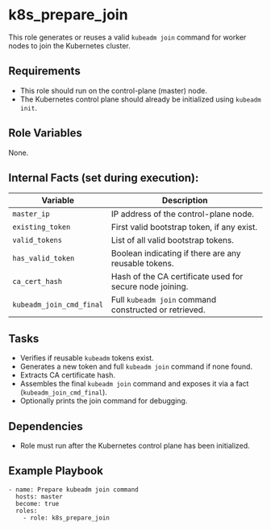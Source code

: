 k8s_prepare_join
================

This role generates or reuses a valid `kubeadm join` command for worker nodes to join the Kubernetes cluster.

Requirements
------------

- This role should run on the control-plane (master) node.
- The Kubernetes control plane should already be initialized using `kubeadm init`.

Role Variables
--------------

None.

Internal Facts (set during execution):
---------------------------------------

| Variable                 | Description |
|--------------------------|-------------|
| `master_ip`              | IP address of the control-plane node. |
| `existing_token`         | First valid bootstrap token, if any exist. |
| `valid_tokens`           | List of all valid bootstrap tokens. |
| `has_valid_token`        | Boolean indicating if there are any reusable tokens. |
| `ca_cert_hash`           | Hash of the CA certificate used for secure node joining. |
| `kubeadm_join_cmd_final` | Full `kubeadm join` command constructed or retrieved. |

Tasks
-----

- Verifies if reusable `kubeadm` tokens exist.
- Generates a new token and full `kubeadm join` command if none found.
- Extracts CA certificate hash.
- Assembles the final `kubeadm join` command and exposes it via a fact (`kubeadm_join_cmd_final`).
- Optionally prints the join command for debugging.

Dependencies
------------

- Role must run after the Kubernetes control plane has been initialized.

Example Playbook
----------------
```
- name: Prepare kubeadm join command
  hosts: master
  become: true
  roles:
    - role: k8s_prepare_join
```
